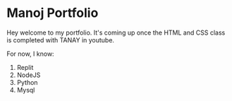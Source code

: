# Manoj Portfolio

Hey welcome to my portfolio. It's coming up once the HTML and CSS class is completed with TANAY in youtube.

For now, I know:

1. Replit
1. NodeJS
1. Python
1. Mysql 
